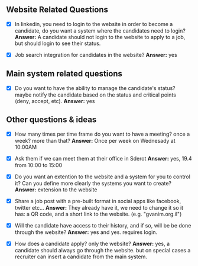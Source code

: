 ## Website Related Questions

* [x] In linkedin, you need to login to the website in order to become a candidate, do you want a system where the candidates need to login?
**Answer:** A candidate should not login to the website to apply to a job, but should login to see their status.

* [x] Job search integration for candidates in the website? 
**Answer:** yes

## Main system related questions

* [x] Do you want to have the ability to manage the candidate's status? maybe notify the candidate based on the status and critical points (deny, accept, etc).
**Answer:** yes

## Other questions & ideas

* [x] How many times per time frame do you want to have a meeting? once a week? more than that?
**Answer:** Once per week on Wednesady at 10:00AM

* [x] Ask them if we can meet them at their office in Sderot
**Answer:** yes, 19.4 from 10:00 to 15:00

* [x] Do you want an extention to the website and a system for you to control it? Can you define more clearly the systems you want to create?
**Answer:** extension to the website

* [x] Share a job post with a pre-built format in social apps like facebook, twitter etc...
**Answer:** They already have it, we need to change it so it has: a QR code, and a short link to the website. (e.g. "gvanim.org.il")

* [x] Will the candidate have access to their history, and if so, will be be done through the website? 
**Answer:** yes and yes. requires login.

* [x] How does a candidate apply? only the website?
**Answer:** yes, a candidate should always go through the website. but on special cases a recruiter can insert a candidate from the main system.